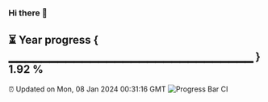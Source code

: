 ### Hi there 👋
⏳ Year progress { ▁▁▁▁▁▁▁▁▁▁▁▁▁▁▁▁▁▁▁▁▁▁▁▁▁▁▁▁▁▁ } 1.92 %
---
⏰ Updated on Mon, 08 Jan 2024 00:31:16 GMT
![Progress Bar CI](https://github.com/Moyi321/Moyi321/workflows/Progress%20Bar%20CI/badge.svg)
